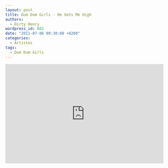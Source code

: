 ```yaml
---
layout: post
title: Dum Dum Girls - He Gets Me High
authors:
  - Dirty Henry
wordpress_id: 862
date: "2011-07-06 09:30:00 +0200"
categories:
  - Artistes
tags:
  - Dum Dum Girls
---
```


<iframe width="500" height="314" src="http://www.youtube.com/embed/hOZgb0T7AM4" frameborder="0" allowfullscreen></iframe>
